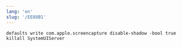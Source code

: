 ```yaml
---
lang: 'en'
slug: '/EE88B1'
---
```


```
defaults write com.apple.screencapture disable-shadow -bool true
killall SystemUIServer
```

<head>
  <html lang="en-US"/>
</head>
